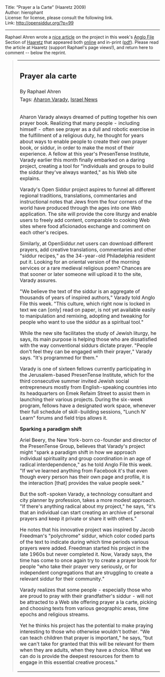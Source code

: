 <html>
<head></head>
<body>
Title: “Prayer a la Carte” (Haaretz 2009)<br />
Author: hierophant<br />
License: for license, please consult the following link.<br />
Link: <a href="http://opensiddur.org/?p=99">http://opensiddur.org/?p=99</a>
<p />
<hr />

Raphael Ahren wrote a <a href="http://web.archive.org/web/20090811023431/http://www.haaretz.com:80/hasen/spages/1097532.html">nice article</a> on the project in this week's <a href="http://web.archive.org/web/20100421232533/http://www.haaretz.com:80/hasen/pages/LiArt.jhtml?contrassID=2&amp;subContrassID=16&amp;sbSubContrassID=0">Anglo File</a> Section of <a href="http://www.haaretz.com">Haaretz</a> that appeared both <a href="http://web.archive.org/web/20090811023431/http://www.haaretz.com:80/hasen/spages/1097532.html">online</a> and in-print (<a href="https://opensiddur.org/wp-content/uploads/2009/07/Prayer-Ala-Carte-Raphael-Ahren-Haaretz-2009.07.03.pdf">pdf</a>). Please read the article at Haaretz (support Raphael's page views!), and return here to comment -- below the reprint.

<blockquote>
<table border="0" cellspacing="0" cellpadding="0">
<tbody>
<tr>
<td class="t18B" colspan="2" valign="top">
<h2><strong>Prayer ala carte</strong></h2>
<strong>
</strong></td>
</tr>
<tr>
<td class="t11B" colspan="2" valign="top">By Raphael Ahren</td>
</tr>
<tr>
<td colspan="2" height="1"><span dir="ltr"><span class="tagTitle">Tags: </span><span><a class="tagsText" onmouseover="this.className=&#039;tagBack tagsTextOver&#039;" onmouseout="this.className=&#039;tagsText&#039;" href="http://web.archive.org/web/20090708012146/http://www.haaretz.com:80/hasen/pages/tags/index.jhtml?tag=Aharon+Varady" target="_top">Aharon Varady</a></span><span>, <a class="tagsText" onmouseover="this.className=&#039;tagBack tagsTextOver&#039;" onmouseout="this.className=&#039;tagsText&#039;" href="http://www.haaretz.com/prayer-ala-carte-1.279328" target="_top">Israel News</a></span><p /></td>
</tr>
<tr>
<td colspan="2" height="15"></td>
</tr>
<tr>
<td>Aharon Varady always dreamed of putting together his own prayer book. Realizing that many people - including himself - often see prayer as a dull and robotic exercise in the fulfillment of a religious duty, he thought for years about ways to enable people to create their own prayer book, or siddur, in order to make the most of their experience. A fellow at this year's PresenTense Institute, Varady earlier this month finally embarked on a daring project, creating a tool for "individuals and groups to build the siddur they've always wanted," as his Web site explains.

Varady's Open Siddur project aspires to funnel all different regional traditions, translations, commentaries and instructional notes that Jews from the four corners of the world have produced through the ages into one Web application. The site will provide the core liturgy and enable users to freely add content, comparable to cooking Web sites where food aficionados exchange and comment on each other's recipes.

Similarly, at OpenSiddur.net users can download different prayers, add creative translations, commentaries and other "siddur recipes," as the 34-year-old Philadelphia resident put it. Looking for an oriental version of the morning services or a rare medieval religious poem? Chances are that sooner or later someone will upload it to the site, Varady assures.

"We believe the text of the siddur is an aggregate of thousands of years of inspired authors," Varady told Anglo File this week. "This culture, which right now is locked in text we can [only] read on paper, is not yet available easily to manipulation and remixing, adopting and tweaking for people who want to use the siddur as a spiritual tool."

While the new site facilitates the study of Jewish liturgy, he says, its main purpose is helping those who are dissatisfied with the way conventional siddurs dictate prayer. "People don't feel they can be engaged with their prayer," Varady says. "It's programmed for them."

Varady is one of sixteen fellows currently participating in the Jerusalem-based PresenTense Institute, which for the third consecutive summer invited Jewish social entrepreneurs mostly from English-speaking countries into its headquarters on Emek Refaim Street to assist them in launching their various projects. During the six-week program, fellows have a designated work space, whenever their full schedule of skill-building sessions, "Lunch N' Learn" forums and field trips allows it.

<strong>Sparking a paradigm shift</strong>

Ariel Beery, the New York-born co-founder and director of the PresenTense Group, believes that Varady's project might "spark a paradigm shift in how we approach individual spirituality and group coordination in an age of radical interdependence," as he told Anglo File this week. "If we've learned anything from Facebook it's that even though every person has their own page and profile, it is the interaction [that] provides the value people seek."

But the soft-spoken Varady, a technology consultant and city planner by profession, takes a more modest approach. "If there's anything radical about my project," he says, "it's that an individual can start creating an archive of personal prayers and keep it private or share it with others."

He notes that his innovative project was inspired by Jacob Freedman's "polychrome" siddur, which color coded parts of the text to indicate during which time periods various prayers were added. Freedman started his project in the late 1960s but never completed it. Now, Varady says, the time has come to once again try to create a prayer book for people "who take their prayer very seriously, or for independent congregations that are struggling to create a relevant siddur for their community."

Varady realizes that some people - especially those who are proud to pray with their grandfather's siddur - will not be attracted to a Web site offering prayer a la carte, picking and choosing texts from various geographic areas, time epochs and religious streams.

Yet he thinks his project has the potential to make praying interesting to those who otherwise wouldn't bother. "We can teach children that prayer is important," he says, "but we can't take for granted that this will be relevant for them when they are adults, when they have a choice. What we can do is provide the deepest resources for them to engage in this essential creative process."</td>
</tr>
</tbody></table>
</blockquote>
</body>
</html>